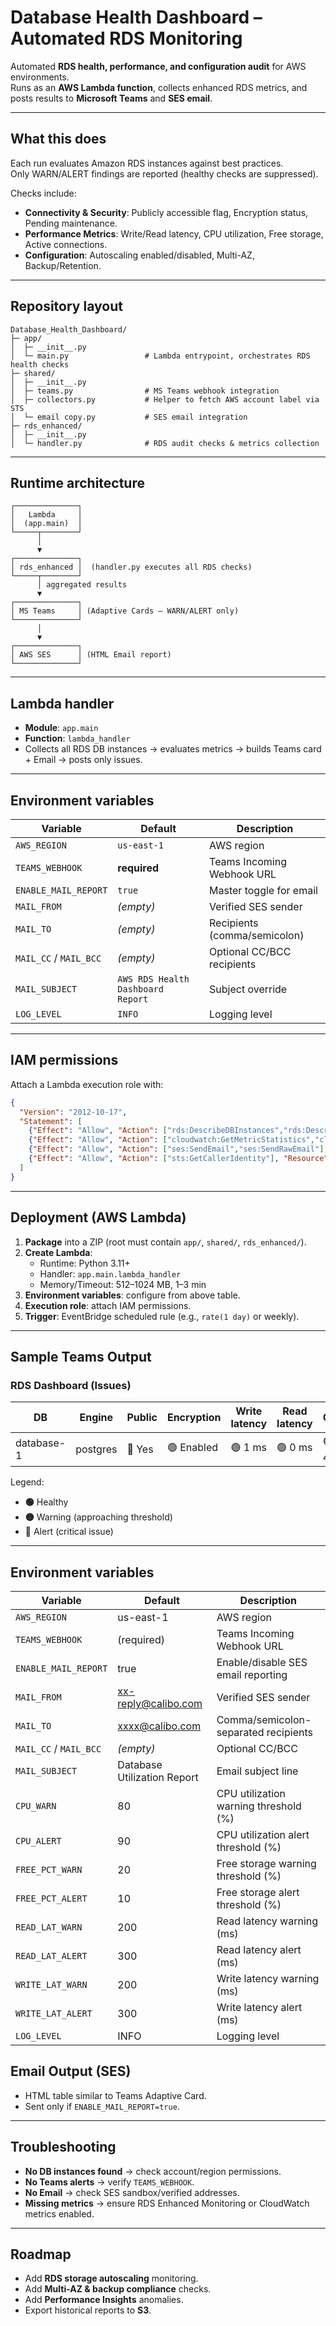 # Database Health Dashboard – Automated RDS Monitoring

Automated **RDS health, performance, and configuration audit** for AWS environments.  
Runs as an **AWS Lambda function**, collects enhanced RDS metrics, and posts results to **Microsoft Teams** and **SES email**.

---

## What this does

Each run evaluates Amazon RDS instances against best practices.  
Only WARN/ALERT findings are reported (healthy checks are suppressed).

Checks include:
- **Connectivity & Security**: Publicly accessible flag, Encryption status, Pending maintenance.
- **Performance Metrics**: Write/Read latency, CPU utilization, Free storage, Active connections.
- **Configuration**: Autoscaling enabled/disabled, Multi-AZ, Backup/Retention.

---

## Repository layout

```
Database_Health_Dashboard/
├─ app/
│  ├─ __init__.py
│  └─ main.py                 # Lambda entrypoint, orchestrates RDS health checks
├─ shared/
│  ├─ __init__.py
│  ├─ teams.py                # MS Teams webhook integration
│  ├─ collectors.py           # Helper to fetch AWS account label via STS
│  └─ email copy.py           # SES email integration
├─ rds_enhanced/
│  ├─ __init__.py
│  └─ handler.py              # RDS audit checks & metrics collection
```

---

## Runtime architecture

```
┌──────────────┐
│   Lambda     │
│  (app.main)  │
└─────┬────────┘
      │
      ▼
┌──────────────┐
│ rds_enhanced │  (handler.py executes all RDS checks)
└─────┬────────┘
      │ aggregated results
      ▼
┌──────────────┐
│ MS Teams     │ (Adaptive Cards – WARN/ALERT only)
└──────────────┘
      │
      ▼
┌──────────────┐
│ AWS SES      │ (HTML Email report)
└──────────────┘
```

---

## Lambda handler

- **Module**: `app.main`
- **Function**: `lambda_handler`
- Collects all RDS DB instances → evaluates metrics → builds Teams card + Email → posts only issues.

---

## Environment variables

| Variable | Default | Description |
|---|---|---|
| `AWS_REGION` | `us-east-1` | AWS region |
| `TEAMS_WEBHOOK` | **required** | Teams Incoming Webhook URL |
| `ENABLE_MAIL_REPORT` | `true` | Master toggle for email |
| `MAIL_FROM` | *(empty)* | Verified SES sender |
| `MAIL_TO` | *(empty)* | Recipients (comma/semicolon) |
| `MAIL_CC` / `MAIL_BCC` | *(empty)* | Optional CC/BCC recipients |
| `MAIL_SUBJECT` | `AWS RDS Health Dashboard Report` | Subject override |
| `LOG_LEVEL` | `INFO` | Logging level |

---

## IAM permissions

Attach a Lambda execution role with:

```json
{
  "Version": "2012-10-17",
  "Statement": [
    {"Effect": "Allow", "Action": ["rds:DescribeDBInstances","rds:DescribeDBClusters"], "Resource": "*"},
    {"Effect": "Allow", "Action": ["cloudwatch:GetMetricStatistics","cloudwatch:ListMetrics"], "Resource": "*"},
    {"Effect": "Allow", "Action": ["ses:SendEmail","ses:SendRawEmail"], "Resource": "*"},
    {"Effect": "Allow", "Action": ["sts:GetCallerIdentity"], "Resource": "*"}
  ]
}
```

---

## Deployment (AWS Lambda)

1. **Package** into a ZIP (root must contain `app/`, `shared/`, `rds_enhanced/`).  
2. **Create Lambda**:
   - Runtime: Python 3.11+
   - Handler: `app.main.lambda_handler`
   - Memory/Timeout: 512–1024 MB, 1–3 min  
3. **Environment variables**: configure from above table.  
4. **Execution role**: attach IAM permissions.  
5. **Trigger**: EventBridge scheduled rule (e.g., `rate(1 day)` or weekly).

---

## Sample Teams Output

### RDS Dashboard (Issues)

| DB         | Engine   | Public | Encryption | Write latency | Read latency | CPU | Free space | Connections | Pending Maint | Autoscaling |
|------------|----------|--------|------------|---------------|--------------|-----|------------|-------------|---------------|-------------|
| database-1 | postgres | 🔴 Yes | 🟢 Enabled | 🟢 1 ms       | 🟢 0 ms      | 🟢 4% | 🟢 80%    | 0           | 🟢 None       | 🔴 Disabled |

Legend:
- **🟢** Healthy  
- **🟡** Warning (approaching threshold)  
- **🔴** Alert (critical issue)  

---
## Environment variables

| Variable          | Default | Description |
|-------------------|---------|-------------|
| `AWS_REGION`      | us-east-1 | AWS region |
| `TEAMS_WEBHOOK`   | (required) | Teams Incoming Webhook URL |
| `ENABLE_MAIL_REPORT` | true | Enable/disable SES email reporting |
| `MAIL_FROM`       | xx-reply@calibo.com | Verified SES sender |
| `MAIL_TO`         | xxxx@calibo.com | Comma/semicolon-separated recipients |
| `MAIL_CC` / `MAIL_BCC` | *(empty)* | Optional CC/BCC |
| `MAIL_SUBJECT`    | Database Utilization Report | Email subject line |
| `CPU_WARN`        | 80 | CPU utilization warning threshold (%) |
| `CPU_ALERT`       | 90 | CPU utilization alert threshold (%) |
| `FREE_PCT_WARN`   | 20 | Free storage warning threshold (%) |
| `FREE_PCT_ALERT`  | 10 | Free storage alert threshold (%) |
| `READ_LAT_WARN`   | 200 | Read latency warning (ms) |
| `READ_LAT_ALERT`  | 300 | Read latency alert (ms) |
| `WRITE_LAT_WARN`  | 200 | Write latency warning (ms) |
| `WRITE_LAT_ALERT` | 300 | Write latency alert (ms) |
| `LOG_LEVEL`       | INFO | Logging level |

## Email Output (SES)

- HTML table similar to Teams Adaptive Card.  
- Sent only if `ENABLE_MAIL_REPORT=true`.

---

## Troubleshooting

- **No DB instances found** → check account/region permissions.  
- **No Teams alerts** → verify `TEAMS_WEBHOOK`.  
- **No Email** → check SES sandbox/verified addresses.  
- **Missing metrics** → ensure RDS Enhanced Monitoring or CloudWatch metrics enabled.

---

## Roadmap

- Add **RDS storage autoscaling** monitoring.  
- Add **Multi-AZ & backup compliance** checks.  
- Add **Performance Insights** anomalies.  
- Export historical reports to **S3**.


